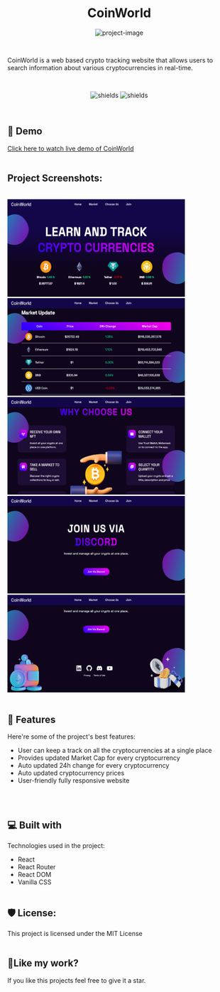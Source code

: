 <h1 align="center" id="title">CoinWorld</h1>

<p align="center"><img src="https://socialify.git.ci/Akash-1627/coinworld/image?description=1&amp;descriptionEditable=A%20Real%20Time%20Crypto%20tracking%20Website&amp;font=Raleway&amp;language=1&amp;name=1&amp;owner=1&amp;pattern=Brick%20Wall&amp;theme=Auto" alt="project-image"></p>
<br>
<p id="description">CoinWorld is a web based crypto tracking website that allows users to search information about various cryptocurrencies in real-time.</p>
<br>
<p align="center"><img src="https://img.shields.io/github/languages/top/Akash-1627/coinworld" alt="shields">&nbsp;<img src="https://img.shields.io/bower/l/react" alt="shields"></p>
<br>
<h2>🚀 Demo</h2>

[Click here to watch live demo of CoinWorld](https://akash-1627.github.io/coinworld/)
<br><br>
<h2>Project Screenshots:</h2>
<br>

<img src="https://raw.githubusercontent.com/Akash-1627/coinworld/main/src/Images/homepage.png" alt="project-screenshot" width="400" height="220">
<br>
<img src="https://raw.githubusercontent.com/Akash-1627/coinworld/main/src/Images/market.png" alt="project-screenshot" width="400" height="220">
<br>
<img src="https://raw.githubusercontent.com/Akash-1627/coinworld/main/src/Images/choose.png" alt="project-screenshot" width="400" height="220">
<br>
<img src="https://raw.githubusercontent.com/Akash-1627/coinworld/main/src/Images/join.png" alt="project-screenshot" width="400" height="220">
<br>
<img src="https://raw.githubusercontent.com/Akash-1627/coinworld/main/src/Images/footer.png" alt="project-screenshot" width="400" height="220">
<br><br>
  
  
<h2>🧐 Features</h2>

Here're some of the project's best features:

*   User can keep a track on all the cryptocurrencies at a single place
*   Provides updated Market Cap for every cryptocurrency
*   Auto updated 24h change for every cryptocurrency
*   Auto updated cryptocurrency prices
*   User-friendly fully responsive website

  
  <br><br>
<h2>💻 Built with</h2>

Technologies used in the project:

*   React
*   React Router
*   React DOM
*   Vanilla CSS
<br><br>
<h2>🛡️ License:</h2>

This project is licensed under the MIT License
<br><br>
<h2>💖Like my work?</h2>

If you like this projects feel free to give it a star.
